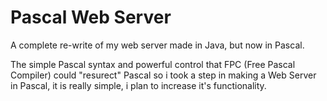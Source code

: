 # Pascal Web Server
A complete re-write of my web server made in Java, but now in Pascal.

The simple Pascal syntax and powerful control that FPC (Free Pascal Compiler) could "resurect" Pascal so i took a step in making a Web Server in Pascal, it is really simple, i plan to increase it's functionality.
